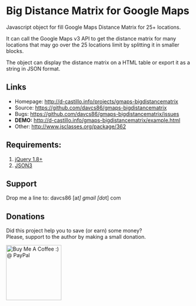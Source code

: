Big Distance Matrix for Google Maps
=======================

Javascript object for fill Google Maps Distance Matrix for 25+ locations.

It can call the Google Maps v3 API to get the distance matrix for many locations that may go over the 25 locations limit by splitting it in smaller blocks.

The object can display the distance matrix on a HTML table or export it as a string in JSON format.

## Links

* Homepage: <http://d-castillo.info/projects/gmaps-bigdistancematrix>
* Source: <https://github.com/davcs86/gmaps-bigdistancematrix>
* Bugs:   <https://github.com/davcs86/gmaps-bigdistancematrix/issues>
* **DEMO:** <http://d-castillo.info/gmaps-bigdistancematrix/example.html>
* Other: <http://www.jsclasses.org/package/362>

## Requirements:

1. <a href="http://jquery.com/" target="_blank">jQuery 1.8+</a><br>
2. <a href="http://bestiejs.github.io/json3/" target="_blank">JSON3</a>

## Support

Drop me a line to: davcs86 [a*t] gmail [do*t] com

## Donations

Did this project help you to save (or earn) some money?<br>
Please, support to the author by making a small donation.

<a href='https://www.paypal.com/cgi-bin/webscr?cmd=_s-xclick&hosted_button_id=2PK29ZFPUZ5WL' target='_blank'><img width="150" style='border:0px;width:150px' src='http://ko-fi.com/img/button-4.png' border='0' alt='Buy Me A Coffee :) @ PayPal' /></a>
